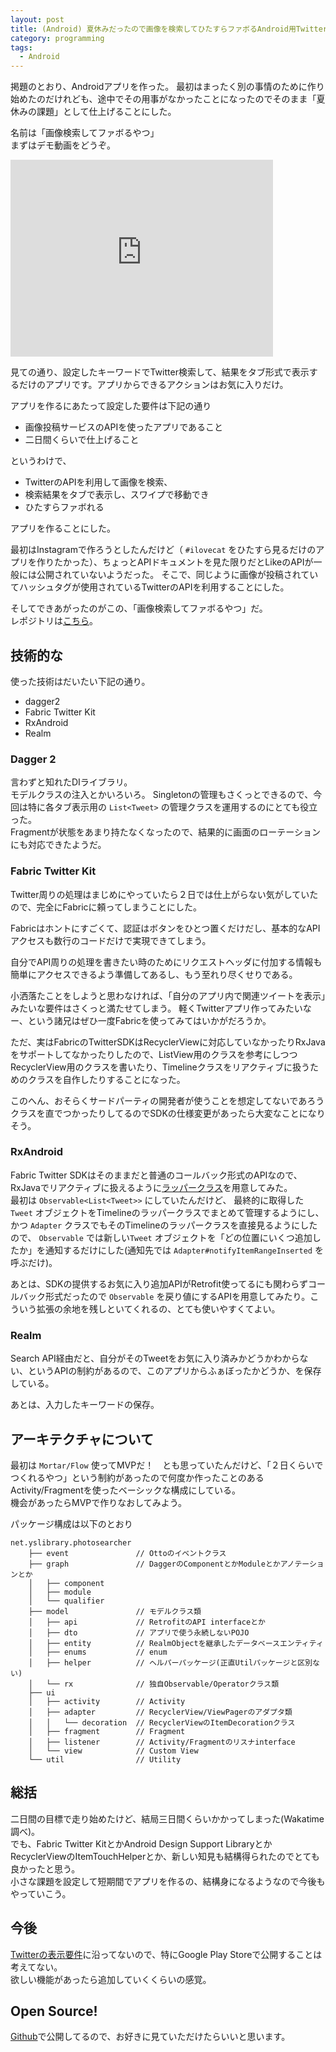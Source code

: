 ```yaml
---
layout: post
title: (Android) 夏休みだったので画像を検索してひたすらファボるAndroid用Twitterアプリつくった
category: programming
tags:
  - Android
---
```

 
掲題のとおり、Androidアプリを作った。
最初はまったく別の事情のために作り始めたのだけれども、途中でその用事がなかったことになったのでそのまま「夏休みの課題」として仕上げることにした。

名前は「画像検索してファボるやつ」  
まずはデモ動画をどうぞ。

<iframe width="420" height="315" src="https://www.youtube.com/embed/vAbFlXz8vQQ" frameborder="0" allowfullscreen></iframe>


見ての通り、設定したキーワードでTwitter検索して、結果をタブ形式で表示するだけのアプリです。アプリからできるアクションはお気に入りだけ。

アプリを作るにあたって設定した要件は下記の通り

- 画像投稿サービスのAPIを使ったアプリであること
- 二日間くらいで仕上げること


というわけで、

- TwitterのAPIを利用して画像を検索、
- 検索結果をタブで表示し、スワイプで移動でき
- ひたすらファボれる

アプリを作ることにした。

最初はInstagramで作ろうとしたんだけど（ `#ilovecat` をひたすら見るだけのアプリを作りたかった）、ちょっとAPIドキュメントを見た限りだとLikeのAPIが一般には公開されていないようだった。
そこで、同じように画像が投稿されていてハッシュタグが使用されているTwitterのAPIを利用することにした。

そしてできあがったのがこの、「画像検索してファボるやつ」だ。  
レポジトリは[こちら](https://github.com/yshrsmz/photosearcher)。

## 技術的な

使った技術はだいたい下記の通り。

- dagger2
- Fabric Twitter Kit
- RxAndroid
- Realm

### Dagger 2

言わずと知れたDIライブラリ。  
モデルクラスの注入とかいろいろ。
Singletonの管理もさくっとできるので、今回は特に各タブ表示用の `List<Tweet>` の管理クラスを運用するのにとても役立った。  
Fragmentが状態をあまり持たなくなったので、結果的に画面のローテーションにも対応できたようだ。


### Fabric Twitter Kit

Twitter周りの処理はまじめにやっていたら２日では仕上がらない気がしていたので、完全にFabricに頼ってしまうことにした。

Fabricはホントにすごくて、認証はボタンをひとつ置くだけだし、基本的なAPIアクセスも数行のコードだけで実現できてしまう。

自分でAPI周りの処理を書きたい時のためにリクエストヘッダに付加する情報も簡単にアクセスできるよう準備してあるし、もう至れり尽くせりである。

小洒落たことをしようと思わなければ、「自分のアプリ内で関連ツイートを表示」みたいな要件はさくっと満たせてしまう。
軽くTwitterアプリ作ってみたいなー、という諸兄はぜひ一度Fabricを使ってみてはいかがだろうか。

ただ、実はFabricのTwitterSDKはRecyclerViewに対応していなかったりRxJavaをサポートしてなかったりしたので、ListView用のクラスを参考にしつつRecyclerView用のクラスを書いたり、Timelineクラスをリアクティブに扱うためのクラスを自作したりすることになった。

このへん、おそらくサードパーティの開発者が使うことを想定してないであろうクラスを直でつかったりしてるのでSDKの仕様変更があったら大変なことになりそう。



### RxAndroid

Fabric Twitter SDKはそのままだと普通のコールバック形式のAPIなので、RxJavaでリアクティブに扱えるように[ラッパークラス](https://github.com/yshrsmz/photosearcher/blob/master/app/src/main/java/net/yslibrary/photosearcher/model/rx/TimelineObservable.java)を用意してみた。  
最初は `Observable<List<Tweet>>` にしていたんだけど、 最終的に取得した `Tweet` オブジェクトをTimelineのラッパークラスでまとめて管理するようにし、かつ `Adapter` クラスでもそのTimelineのラッパークラスを直接見るようにしたので、 `Observable` では新しい`Tweet` オブジェクトを「どの位置にいくつ追加したか」を通知するだけにした(通知先では `Adapter#notifyItemRangeInserted` を呼ぶだけ)。

あとは、SDKの提供するお気に入り追加APIがRetrofit使ってるにも関わらずコールバック形式だったので `Observable` を戻り値にするAPIを用意してみたり。こういう拡張の余地を残しといてくれるの、とても使いやすくてよい。


### Realm

Search API経由だと、自分がそのTweetをお気に入り済みかどうかわからない、というAPIの制約があるので、このアプリからふぁぼったかどうか、を保存している。

あとは、入力したキーワードの保存。



## アーキテクチャについて

最初は `Mortar/Flow` 使ってMVPだ！　とも思っていたんだけど、「２日くらいでつくれるやつ」という制約があったので何度か作ったことのあるActivity/Fragmentを使ったベーシックな構成にしている。  
機会があったらMVPで作りなおしてみよう。

パッケージ構成は以下のとおり

```
net.yslibrary.photosearcher
    ├── event               // Ottoのイベントクラス
    ├── graph               // DaggerのComponentとかModuleとかアノテーションとか
    │   ├── component
    │   ├── module
    │   └── qualifier
    ├── model               // モデルクラス類
    │   ├── api             // RetrofitのAPI interfaceとか
    │   ├── dto             // アプリで使う永続しないPOJO
    │   ├── entity          // RealmObjectを継承したデータベースエンティティ
    │   ├── enums           // enum
    │   ├── helper          // ヘルパーパッケージ(正直Utilパッケージと区別ない)
    │   └── rx              // 独自Observable/Operatorクラス類
    ├── ui
    │   ├── activity        // Activity
    │   ├── adapter         // RecyclerView/ViewPagerのアダプタ類
    │   │   └── decoration  // RecyclerViewのItemDecorationクラス
    │   ├── fragment        // Fragment
    │   ├── listener        // Activity/Fragmentのリスナinterface
    │   └── view            // Custom View
    └── util                // Utility
```

## 総括

二日間の目標で走り始めたけど、結局三日間くらいかかってしまった(Wakatime調べ)。  
でも、Fabric Twitter KitとかAndroid Design Support LibraryとかRecyclerViewのItemTouchHelperとか、新しい知見も結構得られたのでとても良かったと思う。  
小さな課題を設定して短期間でアプリを作るの、結構身になるようなので今後もやっていこう。

## 今後

[Twitterの表示要件](https://about.twitter.com/ja/company/display-requirements)に沿ってないので、特にGoogle Play Storeで公開することは考えてない。  
欲しい機能があったら追加していくくらいの感覚。

## Open Source!
[Github](https://github.com/yshrsmz/photosearcher)で公開してるので、お好きに見ていただけたらいいと思います。

